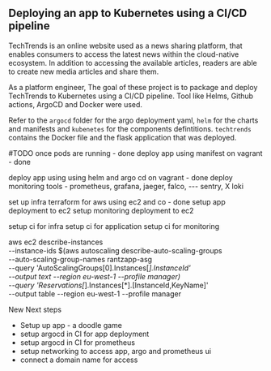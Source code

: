 ## Deploying an app to Kubernetes using a CI/CD pipeline 
TechTrends is an online website used as a news sharing platform, that enables consumers to access the latest news within the cloud-native ecosystem. In addition to accessing the available articles, readers are able to create new media articles and share them.

As a platform engineer, The goal of these project is to package and deploy TechTrends to Kubernetes using a CI/CD pipeline.
Tool like Helms, Github actions, ArgoCD and Docker were used.

Refer to the `argocd` folder for the argo deployment yaml, ``helm`` for the charts and manifests and ``kubenetes`` for the components defintitions. ``techtrends`` contains the Docker file and the flask application that was deployed.


#TODO
once pods are running - done
deploy app using manifest on vagrant - done

deploy app using using helm and argo cd on vagrant - done
deploy monitoring tools - prometheus, grafana, jaeger, falco, --- sentry, X loki

set up infra terraform for aws using ec2 and co - done
setup app deployment to ec2
setup monitoring deployment to ec2

setup ci for infra
setup ci for application
setup ci for monitoring


aws ec2 describe-instances \
  --instance-ids $(aws autoscaling describe-auto-scaling-groups \
    --auto-scaling-group-names rantzapp-asg \
    --query 'AutoScalingGroups[0].Instances[*].InstanceId' \
    --output text --region eu-west-1 --profile manager) \
  --query 'Reservations[*].Instances[*].[InstanceId,KeyName]' \
  --output table --region eu-west-1 --profile manager

New Next steps
- Setup up app - a doodle game
- setup argocd in CI for app deployment
- setup argocd in CI for prometheus
- setup networking to access app, argo and prometheus ui
- connect a domain name for access